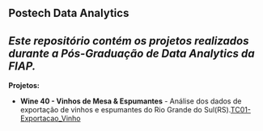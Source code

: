
## Postech Data Analytics ##

*Este repositório contém os projetos realizados durante a Pós-Graduação de Data Analytics da FIAP.*
---
**Projetos:**

* **Wine 40 - Vinhos de Mesa & Espumantes**  - Análise dos dados de exportação de vinhos e espumantes do Rio Grande do Sul(RS).[TC01-Exportacao_Vinho](https://github.com/pamelacristtine/PosTech-DataAnalytics-Fiap/tree/main/TC01-Exportacao_Vinho)
